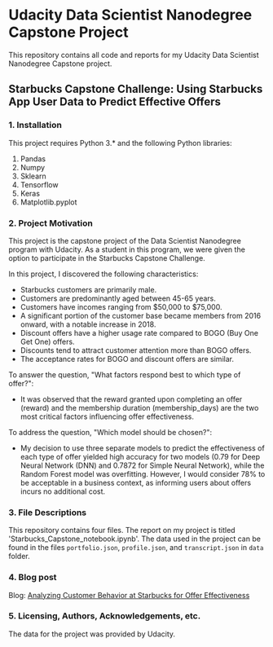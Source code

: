 # Udacity Data Scientist Nanodegree Capstone Project

This repository contains all code and reports for my Udacity Data Scientist Nanodegree Capstone project.

## Starbucks Capstone Challenge: Using Starbucks App User Data to Predict Effective Offers

### 1. Installation
This project requires Python 3.* and the following Python libraries:

1. Pandas
2. Numpy
3. Sklearn
4. Tensorflow
5. Keras
6. Matplotlib.pyplot

### 2. Project Motivation
This project is the capstone project of the Data Scientist Nanodegree program with Udacity. As a student in this program, we were given the option to participate in the Starbucks Capstone Challenge.

In this project, I discovered the following characteristics:
- Starbucks customers are primarily male.
- Customers are predominantly aged between 45-65 years.
- Customers have incomes ranging from $50,000 to $75,000.
- A significant portion of the customer base became members from 2016 onward, with a notable increase in 2018.
- Discount offers have a higher usage rate compared to BOGO (Buy One Get One) offers.
- Discounts tend to attract customer attention more than BOGO offers.
- The acceptance rates for BOGO and discount offers are similar.

To answer the question, "What factors respond best to which type of offer?":
- It was observed that the reward granted upon completing an offer (reward) and the membership duration (membership_days) are the two most critical factors influencing offer effectiveness.

To address the question, "Which model should be chosen?":
- My decision to use three separate models to predict the effectiveness of each type of offer yielded high accuracy for two models (0.79 for Deep Neural Network (DNN) and 0.7872 for Simple Neural Network), while the Random Forest model was overfitting. However, I would consider 78% to be acceptable in a business context, as informing users about offers incurs no additional cost.

### 3. File Descriptions
This repository contains four files. The report on my project is titled 'Starbucks_Capstone_notebook.ipynb'.
The data used in the project can be found in the files `portfolio.json`, `profile.json`, and `transcript.json` in `data` folder.

### 4. Blog post
Blog: [Analyzing Customer Behavior at Starbucks for Offer Effectiveness](https://forexinsightsweekly.blogspot.com/2024/11/in-world-of-customer-loyalty.html)

### 5. Licensing, Authors, Acknowledgements, etc.

The data for the project was provided by Udacity.
